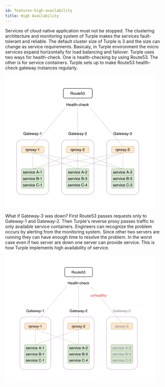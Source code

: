 ```yaml
---
id: features-high-availability
title: High Availability
---
```


Services of cloud native application must not be stopped. The clustering architecture and monitoring system of Turple makes the services fault-tolerant and reliable. The default cluster size of Turple is 3 and the size can change as service requirements. Basicaly, in Turple environment the micro services expand horizontally for load balancing and failover. Turple uses two ways for health-check. One is health-checking by using Route53. The other is for service containers. Turple sets up to make Route53 health-check gateway instances regularly.

<img src="/guide/img/turple07.png" alt="" width="480"/>

What if Gateway-3 was down? First Route53 passes requests only to Gateway-1 and Gateway-2. Then Turple's reverse proxy passes traffic to only available service containers. Engineers can recognize the problem occurs by alerting from the monitoring system. Since other two servers are running they can have enough time to resolve the problem. In the worst case even if two server are down one server can provide service. This is how Turple implements high availability of service. 

<img src="/guide/img/turple08.png" alt="" width="480"/>

